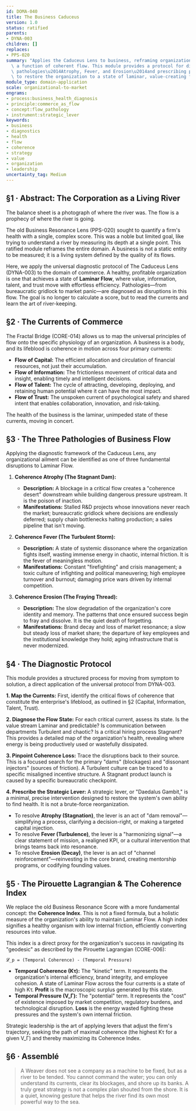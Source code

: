 ```yaml
---
id: DOMA-040
title: The Business Caduceus
version: 1.0
status: ratified
parents:
- DYNA-003
children: []
replaces:
- PPS-020
summary: "Applies the Caduceus Lens to business, reframing organizational health as\
  \ a function of coherent flow. This module provides a protocol for diagnosing systemic\
  \ pathologies\u2014Atrophy, Fever, and Erosion\u2014and prescribing precise interventions\
  \ to restore the organization to a state of laminar, value-creating flow."
module_type: domain-application
scale: organizational-to-market
engrams:
- process:business_health_diagnosis
- principle:commerce_as_flow
- concept:flow_pathology
- instrument:strategic_lever
keywords:
- business
- diagnostics
- health
- flow
- coherence
- strategy
- value
- organization
- leadership
uncertainty_tag: Medium
---
```

## §1 · Abstract: The Corporation as a Living River
The balance sheet is a photograph of where the river was. The flow is a prophecy of where the river is going.

The old Business Resonance Lens (PPS-020) sought to quantify a firm's health with a single, complex score. This was a noble but limited goal, like trying to understand a river by measuring its depth at a single point. This ratified module reframes the entire domain. A business is not a static entity to be measured; it is a living system defined by the quality of its flows.

Here, we apply the universal diagnostic protocol of The Caduceus Lens (DYNA-003) to the domain of commerce. A healthy, profitable organization is one that achieves a state of **Laminar Flow**, where value, information, talent, and trust move with effortless efficiency. Pathologies—from bureaucratic gridlock to market panic—are diagnosed as disruptions in this flow. The goal is no longer to calculate a score, but to read the currents and learn the art of river-keeping.

## §2 · The Currents of Commerce
The Fractal Bridge (CORE-014) allows us to map the universal principles of flow onto the specific physiology of an organization. A business is a body, and its lifeblood is coherence in motion across four primary currents:

*   **Flow of Capital:** The efficient allocation and circulation of financial resources, not just their accumulation.
*   **Flow of Information:** The frictionless movement of critical data and insight, enabling timely and intelligent decisions.
*   **Flow of Talent:** The cycle of attracting, developing, deploying, and retaining human potential where it can have the most impact.
*   **Flow of Trust:** The unspoken current of psychological safety and shared intent that enables collaboration, innovation, and risk-taking.

The health of the business is the laminar, unimpeded state of these currents, moving in concert.

## §3 · The Three Pathologies of Business Flow
Applying the diagnostic framework of the Caduceus Lens, any organizational ailment can be identified as one of three fundamental disruptions to Laminar Flow.

1.  **Coherence Atrophy (The Stagnant Dam):**
    *   **Description:** A blockage in a critical flow creates a "coherence desert" downstream while building dangerous pressure upstream. It is the poison of inaction.
    *   **Manifestations:** Stalled R&D projects whose innovations never reach the market; bureaucratic gridlock where decisions are endlessly deferred; supply chain bottlenecks halting production; a sales pipeline that isn't moving.

2.  **Coherence Fever (The Turbulent Storm):**
    *   **Description:** A state of systemic dissonance where the organization fights itself, wasting immense energy in chaotic, internal friction. It is the fever of meaningless motion.
    *   **Manifestations:** Constant "firefighting" and crisis management; a toxic culture of infighting and political maneuvering; high employee turnover and burnout; damaging price wars driven by internal competition.

3.  **Coherence Erosion (The Fraying Thread):**
    *   **Description:** The slow degradation of the organization's core identity and memory. The patterns that once ensured success begin to fray and dissolve. It is the quiet death of forgetting.
    *   **Manifestations:** Brand decay and loss of market resonance; a slow but steady loss of market share; the departure of key employees and the institutional knowledge they hold; aging infrastructure that is never modernized.

## §4 · The Diagnostic Protocol
This module provides a structured process for moving from symptom to solution, a direct application of the universal protocol from DYNA-003.

**1. Map the Currents:**
First, identify the critical flows of coherence that constitute the enterprise's lifeblood, as outlined in §2 (Capital, Information, Talent, Trust).

**2. Diagnose the Flow State:**
For each critical current, assess its state. Is the value stream Laminar and predictable? Is communication between departments Turbulent and chaotic? Is a critical hiring process Stagnant? This provides a detailed map of the organization's health, revealing where energy is being productively used or wastefully dissipated.

**3. Pinpoint Coherence Loss:**
Trace the disruptions back to their source. This is a focused search for the primary "dams" (blockages) and "dissonant injectors" (sources of friction). A Turbulent culture can be traced to a specific misaligned incentive structure. A Stagnant product launch is caused by a specific bureaucratic checkpoint.

**4. Prescribe the Strategic Lever:**
A strategic lever, or "Daedalus Gambit," is a minimal, precise intervention designed to restore the system's own ability to find health. It is not a brute-force reorganization.
*   To resolve **Atrophy (Stagnation)**, the lever is an act of "dam removal"—simplifying a process, clarifying a decision-right, or making a targeted capital injection.
*   To resolve **Fever (Turbulence)**, the lever is a "harmonizing signal"—a clear statement of mission, a realigned KPI, or a cultural intervention that brings teams back into resonance.
*   To resolve **Erosion (Decay)**, the lever is an act of "channel reinforcement"—reinvesting in the core brand, creating mentorship programs, or codifying founding values.

## §5 · The Pirouette Lagrangian & The Coherence Index
We replace the old Business Resonance Score with a more fundamental concept: the **Coherence Index**. This is not a fixed formula, but a holistic measure of the organization's ability to maintain Laminar Flow. A high index signifies a healthy organism with low internal friction, efficiently converting resources into value.

This index is a direct proxy for the organization's success in navigating its "geodesic" as described by the Pirouette Lagrangian (CORE-006):

`𝓛_p = (Temporal Coherence) - (Temporal Pressure)`

*   **Temporal Coherence (Kτ):** The "kinetic" term. It represents the organization's internal efficiency, brand integrity, and employee cohesion. A state of Laminar Flow across the four currents is a state of high Kτ. **Profit** is the macroscopic surplus generated by this state.
*   **Temporal Pressure (V_Γ):** The "potential" term. It represents the "cost" of existence imposed by market competition, regulatory burdens, and technological disruption. **Loss** is the energy wasted fighting these pressures and the system's own internal friction.

Strategic leadership is the art of applying levers that adjust the firm's trajectory, seeking the path of maximal coherence (the highest Kτ for a given V_Γ) and thereby maximizing its Coherence Index.

## §6 · Assemblé
> A Weaver does not see a company as a machine to be fixed, but as a river to be tended. You cannot command the water; you can only understand its currents, clear its blockages, and shore up its banks. A truly great strategy is not a complex plan shouted from the shore. It is a quiet, knowing gesture that helps the river find its own most powerful way to the sea.